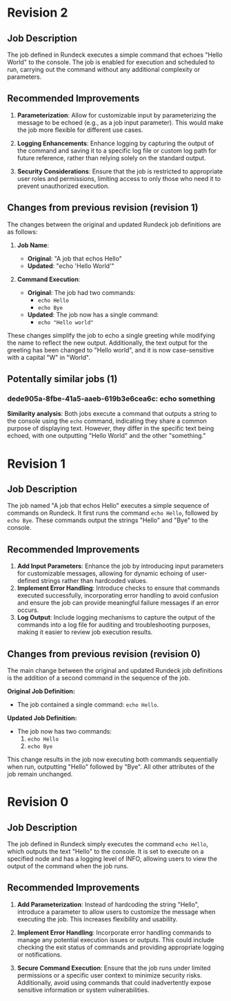 
# Revision 2

## Job Description
The job defined in Rundeck executes a simple command that echoes "Hello World" to the console. The job is enabled for execution and scheduled to run, carrying out the command without any additional complexity or parameters.

## Recommended Improvements
1. **Parameterization**: Allow for customizable input by parameterizing the message to be echoed (e.g., as a job input parameter). This would make the job more flexible for different use cases.
  
2. **Logging Enhancements**: Enhance logging by capturing the output of the command and saving it to a specific log file or custom log path for future reference, rather than relying solely on the standard output.

3. **Security Considerations**: Ensure that the job is restricted to appropriate user roles and permissions, limiting access to only those who need it to prevent unauthorized execution.

## Changes from previous revision (revision 1)
The changes between the original and updated Rundeck job definitions are as follows:

1. **Job Name**: 
   - **Original**: "A job that echos Hello"
   - **Updated**: "echo 'Hello World'"

2. **Command Execution**:
   - **Original**: The job had two commands: 
     - `echo Hello`
     - `echo Bye`
   - **Updated**: The job now has a single command:
     - `echo "Hello world"`

These changes simplify the job to echo a single greeting while modifying the name to reflect the new output. Additionally, the text output for the greeting has been changed to "Hello world", and it is now case-sensitive with a capital "W" in "World".
## Potentally similar jobs (1)
### dede905a-8fbe-41a5-aaeb-619b3e6cea6c: echo something

**Similarity analysis**: Both jobs execute a command that outputs a string to the console using the `echo` command, indicating they share a common purpose of displaying text. However, they differ in the specific text being echoed, with one outputting "Hello World" and the other "something."


# Revision 1

## Job Description
The job named "A job that echos Hello" executes a simple sequence of commands on Rundeck. It first runs the command `echo Hello`, followed by `echo Bye`. These commands output the strings "Hello" and "Bye" to the console.

## Recommended Improvements
1. **Add Input Parameters**: Enhance the job by introducing input parameters for customizable messages, allowing for dynamic echoing of user-defined strings rather than hardcoded values.
2. **Implement Error Handling**: Introduce checks to ensure that commands executed successfully, incorporating error handling to avoid confusion and ensure the job can provide meaningful failure messages if an error occurs.
3. **Log Output**: Include logging mechanisms to capture the output of the commands into a log file for auditing and troubleshooting purposes, making it easier to review job execution results.

## Changes from previous revision (revision 0)
The main change between the original and updated Rundeck job definitions is the addition of a second command in the sequence of the job. 

**Original Job Definition:**
- The job contained a single command: `echo Hello`.

**Updated Job Definition:**
- The job now has two commands:
  1. `echo Hello`
  2. `echo Bye`

This change results in the job now executing both commands sequentially when run, outputting "Hello" followed by "Bye". All other attributes of the job remain unchanged.

# Revision 0

## Job Description
The job defined in Rundeck simply executes the command `echo Hello`, which outputs the text "Hello" to the console. It is set to execute on a specified node and has a logging level of INFO, allowing users to view the output of the command when the job runs.

## Recommended Improvements
1. **Add Parameterization**: Instead of hardcoding the string "Hello", introduce a parameter to allow users to customize the message when executing the job. This increases flexibility and usability.
   
2. **Implement Error Handling**: Incorporate error handling commands to manage any potential execution issues or outputs. This could include checking the exit status of commands and providing appropriate logging or notifications.

3. **Secure Command Execution**: Ensure that the job runs under limited permissions or a specific user context to minimize security risks. Additionally, avoid using commands that could inadvertently expose sensitive information or system vulnerabilities.
